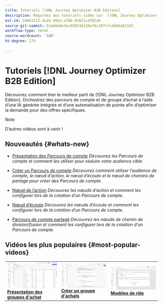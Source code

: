 ```yaml
---
title: Tutoriels [!DNL Journey Optimizer B2B Edition]
description: Regardez des tutoriels vidéo sur  [!DNL Journey Optimizer B2B Edition]. Approfondissez votre compréhension de l’orchestration des parcours de compte et de groupe d’achat, etc.
exl-id: 5d041113-2e1b-45b2-a786-93621cd392a6
source-git-commit: 51ab8e8e3ec650516128e76c287cfce6b6ab11b5
workflow-type: tm+mt
source-wordcount: '180'
ht-degree: 17%

---
```


# Tutoriels [!DNL Journey Optimizer B2B Edition]

Découvrez comment tirer le meilleur parti de [!DNL Journey Optimizer B2B Edition]. Orchestrez des parcours de compte et de groupe d’achat à l’aide d’une IA générée intégrée et d’une automatisation de pointe afin d’optimiser la demande pour des offres spécifiques.

>[!NOTE]
>
>D’autres vidéos sont à venir !

## Nouveautés {#whats-new}

* [Présentation des Parcours de compte](/help/account-journeys/introducing-account-journeys.md)
  _Découvrez les Parcours de compte et comment les utiliser pour séduire votre audience cible._

* [Créer un Parcours de compte](/help/account-journeys/create-an-account-journey.md)
  _Découvrez comment utiliser l’audience de compte, le nœud d’action, le nœud d’écoute et le nœud de chemins de partage pour créer des Parcours de compte._

* [Nœud de l’action](/help/account-journeys/action-node.md)
  _Découvrez les nœuds d’action et comment les configurer lors de la création d’un Parcours de compte._

* [Nœud d’écoute](/help/account-journeys/listen-node.md)
  _Découvrez les nœuds d’écoute et comment les configurer lors de la création d’un Parcours de compte._

* [Parcours de compte partagé](/help/account-journeys/split-account-journey.md)
  _Découvrez les nœuds de chemin de division/fusion et comment les configurer lors de la création d’un Parcours de compte._

## Vidéos les plus populaires {#most-popular-videos}

<table>
<tr>
<td>
<a href="/help/buying-groups/buying-groups-overview.md"><img alt="image miniature de la vidéo « Présentation des groupes d’achat »" src="assets/buying-groups-overview.png"></a>
<div><a href="/help/buying-groups/buying-groups-overview.md"><strong>Présentation des groupes d'achat</strong></a></div>
</td>
<td>
<a href="/help/buying-groups/create-a-buying-group.md"><img alt="image de miniature de la vidéo « Créer un groupe d’achats »" src="assets/create-a-buying-group.png"></a>
<div><a href="/help/buying-groups/create-a-buying-group.md"><strong>Créer un groupe d'achats</strong></a></div>
</td>
<td>
<a href="/help/buying-groups/role-templates.md"><img alt="image miniature de la vidéo « Modèles de rôle »" src="assets/role-templates.png" /></a>
<div><a href="/help/buying-groups/role-templates.md"><strong>Modèles de rôle</strong></a></div>
</td>
</tr>
</table>
